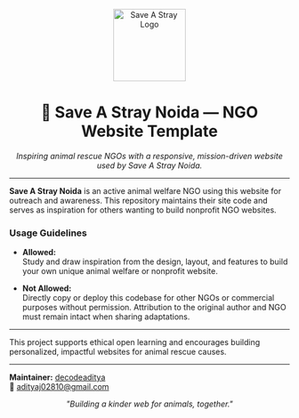 
<p align="center">
  <img src="src/assets/images/logo.png" width="130" alt="Save A Stray Logo" />
</p>

<h1 align="center">🐾 Save A Stray Noida — NGO Website Template</h1>
<p align="center"><em>Inspiring animal rescue NGOs with a responsive, mission-driven website used by Save A Stray Noida.</em></p>

---

**Save A Stray Noida** is an active animal welfare NGO using this website for outreach and awareness. This repository maintains their site code and serves as inspiration for others wanting to build nonprofit NGO websites.

### Usage Guidelines

- **Allowed:**  
  Study and draw inspiration from the design, layout, and features to build your own unique animal welfare or nonprofit website.

- **Not Allowed:**  
  Directly copy or deploy this codebase for other NGOs or commercial purposes without permission. Attribution to the original author and NGO must remain intact when sharing adaptations.

---

This project supports ethical open learning and encourages building personalized, impactful websites for animal rescue causes.

---

**Maintainer:** [decodeaditya](https://github.com/decodeaditya)  
📧 adityaj02810@gmail.com

<p align="center">
  <em>"Building a kinder web for animals, together."</em>
</p>
